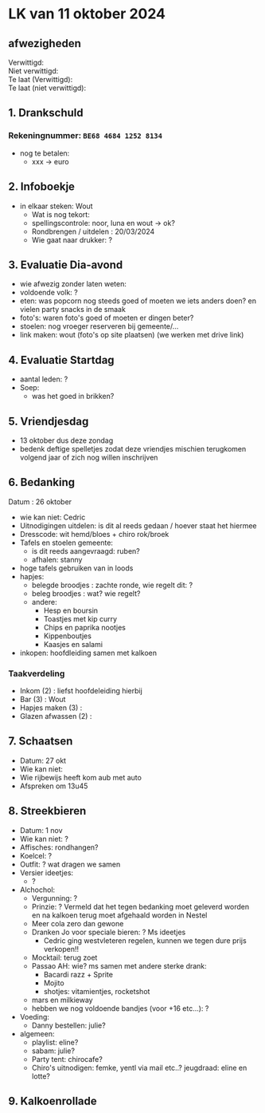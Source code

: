 # LK van 11 oktober 2024

## afwezigheden

Verwittigd:  
Niet verwittigd:  
Te laat (Verwittigd):  
Te laat (niet verwittigd):  

## 1. Drankschuld

### Rekeningnummer: `BE68 4684 1252 8134`

- nog te betalen:
  - xxx -> euro

## 2. Infoboekje

- in elkaar steken: Wout
  - Wat is nog tekort:
  - spellingscontrole: noor, luna en wout -> ok?
  - Rondbrengen / uitdelen : 20/03/2024
  - Wie gaat naar drukker: ?

## 3. Evaluatie Dia-avond

- wie afwezig zonder laten weten:
- voldoende volk: ?
- eten: was popcorn nog steeds goed of moeten we iets anders doen? en vielen party snacks in de smaak
- foto's: waren foto's goed of moeten er dingen beter?
- stoelen: nog vroeger reserveren bij gemeente/...
- link maken: wout (foto's op site plaatsen) (we werken met drive link)

## 4. Evaluatie Startdag

- aantal leden: ?
- Soep:
  - was het goed in brikken?

## 5. Vriendjesdag

- 13 oktober dus deze zondag
- bedenk deftige spelletjes zodat deze vriendjes mischien terugkomen volgend jaar of zich nog willen inschrijven

## 6. Bedanking

Datum : 26 oktober

- wie kan niet: Cedric
- Uitnodigingen uitdelen: is dit al reeds gedaan / hoever staat het hiermee
- Dresscode: wit hemd/bloes + chiro rok/broek
- Tafels en stoelen gemeente:
  - is dit reeds aangevraagd: ruben?
  - afhalen: stanny
- hoge tafels gebruiken van in loods
- hapjes:
  - belegde broodjes : zachte ronde, wie regelt dit: ?
  - beleg broodjes : wat? wie regelt?
  - andere:
    - Hesp en boursin
    - Toastjes met kip curry
    - Chips en paprika nootjes
    - Kippenboutjes
    - Kaasjes en salami
- inkopen: hoofdleiding samen met kalkoen

### Taakverdeling

- Inkom (2) : liefst hoofdeleiding hierbij
- Bar (3) : Wout
- Hapjes maken (3) :
- Glazen afwassen (2) :

## 7. Schaatsen

- Datum: 27 okt
- Wie kan niet:
- Wie rijbewijs heeft kom aub met auto
- Afspreken om 13u45

## 8. Streekbieren

- Datum: 1 nov
- Wie kan niet: ?
- Affisches: rondhangen?
- Koelcel: ?
- Outfit: ? wat dragen we samen
- Versier ideetjes:
  - ?
- Alchochol:
  - Vergunning: ?
  - Prinzie: ? Vermeld dat het tegen bedanking moet geleverd worden en na kalkoen terug moet afgehaald worden in Nestel
  - Meer cola zero dan gewone
  - Dranken Jo voor speciale bieren: ? Ms ideetjes
    - Cedric ging westvleteren regelen, kunnen we tegen dure prijs verkopen!!
  - Mocktail: terug zoet
  - Passao AH: wie? ms samen met andere sterke drank:
    - Bacardi razz + Sprite
    - Mojito
    - shotjes: vitamientjes, rocketshot
  - mars en milkieway
  - hebben we nog voldoende bandjes (voor +16 etc...): ?
- Voeding:
  - Danny bestellen: julie?
- algemeen:
  - playlist: eline?
  - sabam: julie?
  - Party tent: chirocafe?
  - Chiro's uitnodigen: femke, yentl via mail etc..? jeugdraad: eline en lotte?

## 9. Kalkoenrollade


